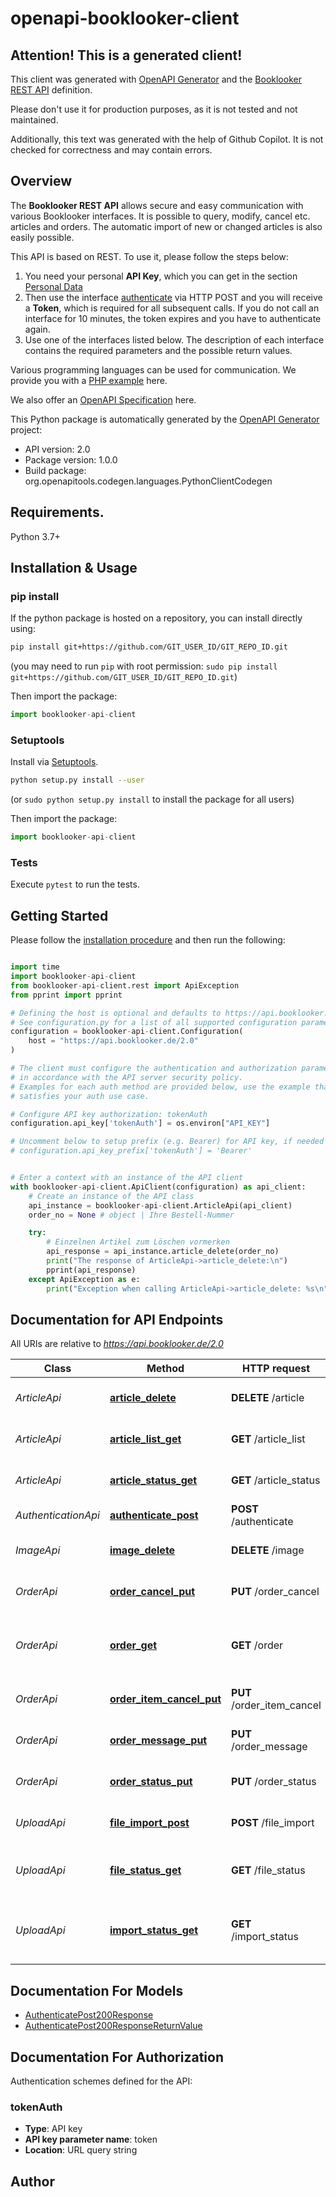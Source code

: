# openapi-booklooker-client

## Attention! This is a generated client!

This client was generated with [OpenAPI Generator](https://openapi-generator.tech) and the [Booklooker REST API](https://www.booklooker.de/pages/rest_api.php) definition.

Please don't use it for production purposes, as it is not tested and not maintained.

Additionally, this text was generated with the help of Github Copilot. It is not checked for correctness and may contain errors.

## Overview
<p>
  The <strong>Booklooker REST API</strong> allows secure and easy communication with various
  Booklooker interfaces. It is possible to query, modify, cancel
  etc. articles and orders. The automatic import of new or changed articles is also easily possible.
</p>
<p>
  This API is based on REST. To use it, please follow the steps below:
</p>
<ol>
  <li>
    You need your personal <strong>API Key</strong>, which you can get in the section
    <a href=\"https://www.booklooker.de/app/priv/api_key.php\">Personal Data</a>
  </li>
  <li>
    Then use the interface
    <a href=\"https://www.booklooker.de/pages/api_authenticate.php\">authenticate</a>
    via HTTP&nbsp;POST and you will receive a <strong>Token</strong>,
    which is required for all subsequent calls.
    If you do not call an interface for 10&nbsp;minutes,
    the token expires and you have to authenticate again.
  </li>
  <li>
    Use one of the interfaces listed below.
    The description of each interface contains the required parameters and the possible return values.
  </li>
</ol>
<p>
  Various programming languages can be used for communication. We provide you with a
  <a href=\"https://www.booklooker.de/pages/rest_api.php?do=download&filename=booklooker_rest_api.php&path=booklooker_rest_api.php\">PHP example</a>
  here.
</p>
<p>
  We also offer an <a href=\"https://www.booklooker.de/download/openapi.yaml\">OpenAPI Specification</a> here. 
</p>


This Python package is automatically generated by the [OpenAPI Generator](https://openapi-generator.tech) project:

- API version: 2.0
- Package version: 1.0.0
- Build package: org.openapitools.codegen.languages.PythonClientCodegen

## Requirements.

Python 3.7+

## Installation & Usage
### pip install

If the python package is hosted on a repository, you can install directly using:

```sh
pip install git+https://github.com/GIT_USER_ID/GIT_REPO_ID.git
```
(you may need to run `pip` with root permission: `sudo pip install git+https://github.com/GIT_USER_ID/GIT_REPO_ID.git`)

Then import the package:
```python
import booklooker-api-client
```

### Setuptools

Install via [Setuptools](http://pypi.python.org/pypi/setuptools).

```sh
python setup.py install --user
```
(or `sudo python setup.py install` to install the package for all users)

Then import the package:
```python
import booklooker-api-client
```

### Tests

Execute `pytest` to run the tests.

## Getting Started

Please follow the [installation procedure](#installation--usage) and then run the following:

```python

import time
import booklooker-api-client
from booklooker-api-client.rest import ApiException
from pprint import pprint

# Defining the host is optional and defaults to https://api.booklooker.de/2.0
# See configuration.py for a list of all supported configuration parameters.
configuration = booklooker-api-client.Configuration(
    host = "https://api.booklooker.de/2.0"
)

# The client must configure the authentication and authorization parameters
# in accordance with the API server security policy.
# Examples for each auth method are provided below, use the example that
# satisfies your auth use case.

# Configure API key authorization: tokenAuth
configuration.api_key['tokenAuth'] = os.environ["API_KEY"]

# Uncomment below to setup prefix (e.g. Bearer) for API key, if needed
# configuration.api_key_prefix['tokenAuth'] = 'Bearer'


# Enter a context with an instance of the API client
with booklooker-api-client.ApiClient(configuration) as api_client:
    # Create an instance of the API class
    api_instance = booklooker-api-client.ArticleApi(api_client)
    order_no = None # object | Ihre Bestell-Nummer

    try:
        # Einzelnen Artikel zum Löschen vormerken
        api_response = api_instance.article_delete(order_no)
        print("The response of ArticleApi->article_delete:\n")
        pprint(api_response)
    except ApiException as e:
        print("Exception when calling ArticleApi->article_delete: %s\n" % e)

```

## Documentation for API Endpoints

All URIs are relative to *https://api.booklooker.de/2.0*

Class | Method | HTTP request | Description
------------ | ------------- | ------------- | -------------
*ArticleApi* | [**article_delete**](docs/ArticleApi.md#article_delete) | **DELETE** /article | Einzelnen Artikel zum Löschen vormerken
*ArticleApi* | [**article_list_get**](docs/ArticleApi.md#article_list_get) | **GET** /article_list | Download aller aktiven Artikelnummern
*ArticleApi* | [**article_status_get**](docs/ArticleApi.md#article_status_get) | **GET** /article_status | Abfragen des Status eines Artikels
*AuthenticationApi* | [**authenticate_post**](docs/AuthenticationApi.md#authenticate_post) | **POST** /authenticate | Authentifizierung via API Key
*ImageApi* | [**image_delete**](docs/ImageApi.md#image_delete) | **DELETE** /image | Einzelne oder alle Bilder eines Artikels löschen
*OrderApi* | [**order_cancel_put**](docs/OrderApi.md#order_cancel_put) | **PUT** /order_cancel | Stornieren einer kompletten Bestellung
*OrderApi* | [**order_get**](docs/OrderApi.md#order_get) | **GET** /order | Download aller Bestellungen eines bestimmten Tages
*OrderApi* | [**order_item_cancel_put**](docs/OrderApi.md#order_item_cancel_put) | **PUT** /order_item_cancel | Stornieren der Bestellung eines Einzelartikels
*OrderApi* | [**order_message_put**](docs/OrderApi.md#order_message_put) | **PUT** /order_message | Versand einer Nachricht an den Kunden
*OrderApi* | [**order_status_put**](docs/OrderApi.md#order_status_put) | **PUT** /order_status | Setzen des Status einer Bestellung
*UploadApi* | [**file_import_post**](docs/UploadApi.md#file_import_post) | **POST** /file_import | Upload von Angebots- oder Bild-Dateien
*UploadApi* | [**file_status_get**](docs/UploadApi.md#file_status_get) | **GET** /file_status | Abfragen des Status einer hochgeladenen Angebotsdatei
*UploadApi* | [**import_status_get**](docs/UploadApi.md#import_status_get) | **GET** /import_status | Abfragen der Anzahl unverarbeiteter hochgeladener Angebotsdateien


## Documentation For Models

 - [AuthenticatePost200Response](docs/AuthenticatePost200Response.md)
 - [AuthenticatePost200ResponseReturnValue](docs/AuthenticatePost200ResponseReturnValue.md)


<a id="documentation-for-authorization"></a>
## Documentation For Authorization


Authentication schemes defined for the API:
<a id="tokenAuth"></a>
### tokenAuth

- **Type**: API key
- **API key parameter name**: token
- **Location**: URL query string


## Author




